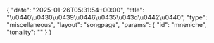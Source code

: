 {
    "date": "2025-01-26T05:31:54+00:00",
    "title": "\u0440\u0430\u0439\u0446\u0435\u043d\u0442\u0440",
    "type": "miscellaneous",
    "layout": "songpage",
    "params": {
        "id": "mneniche",
        "tonality": ""
    }
}